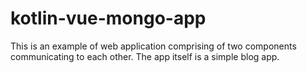 # kotlin-vue-mongo-app
This is an example of web application comprising of two components communicating to each other. The app itself is a simple blog app.
